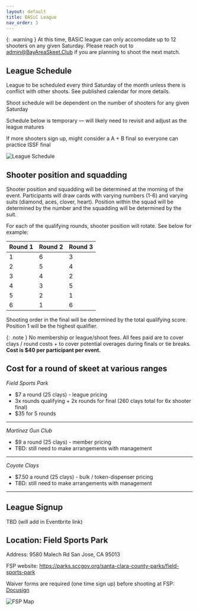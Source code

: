 ```yaml
---
layout: default
title: BASiC League
nav_order: 3
---
```


{: .warning }
At this time, BASiC league can only accomodate up to 12 shooters on any given Saturday. Please reach out to admin@BayAreaSkeet.Club if you are planning to shoot the next match.
  
## League Schedule

League to be scheduled every third Saturday of the month unless there is conflict with other shoots. See published calendar for more details.

Shoot schedule will be dependent on the number of shooters for any given Saturday

Schedule below is temporary — will likely need to revisit and adjust as the league matures

If more shooters sign up, might consider a A + B final so everyone can practice ISSF final

![League Schedule]({{site.baseurl}}/assets/images/league-schedule.jpg)

## Shooter position and squadding

Shooter position and squadding will be determined at the morning of the event. Participants will draw cards with varying numbers (1-6) and varying suits (diamond, aces, clover, heart). Position within the squad will be determined by the number and the squadding will be determined by the suit.

For each of the qualifying rounds, shooter position will rotate. See below for example:

| Round 1 | Round 2 | Round 3 |
|:--------|:--------|:--------|
| 1       | 6       | 3       |
| 2       | 5       | 4       |
| 3       | 4       | 2       |
| 4       | 3       | 5       |
| 5       | 2       | 1       |
| 6       | 1       | 6       |

Shooting order in the final will be determined by the total qualifying score. Position 1 will be the highest qualifier.

{: .note }
  No membership or league/shoot fees. All fees paid are to cover clays / round costs + to cover potential overages during finals or tie breaks. **Cost is $40 per participant per event.**

## Cost for a round of skeet at various ranges
_Field Sports Park_
- $7 a round (25 clays) - league pricing
- 3x rounds qualifying + 2x rounds for final (260 clays total for 6x shooter final)
- $35 for 5 rounds

---

_Martinez Gun Club_
- $9 a round (25 clays) - member pricing
- TBD: still need to make arrangements with management
 
---

_Coyote Clays_
- $7.50 a round (25 clays) - bulk / token-dispenser pricing
- TBD: still need to make arrangements with management

---

## League Signup

TBD (will add in Eventbrite link)

## Location: Field Sports Park

Address: 9580 Malech Rd San Jose, CA 95013

FSP website: <a href="https://parks.sccgov.org/santa-clara-county-parks/field-sports-park">https://parks.sccgov.org/santa-clara-county-parks/field-sports-park</a>

Waiver forms are required (one time sign up) before shooting at FSP: <a href="https://powerforms.docusign.net/89ea1b40-b0ff-4a93-98e5-c7e729f2b63a?env=na2&acct=4413ff6c-07d8-4a15-bcd1-ea35455a9c9b&accountId=4413ff6c-07d8-4a15-bcd1-ea35455a9c9b">Docusign</a>

![FSP Map]({{site.baseurl}}/assets/images/fsp-map.jpg)
